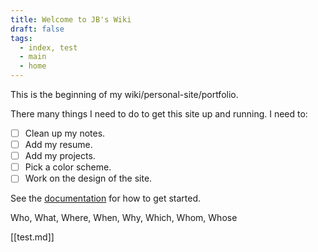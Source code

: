 ```yaml
---
title: Welcome to JB's Wiki
draft: false
tags:
  - index, test
  - main
  - home
---
```


This is the beginning of my wiki/personal-site/portfolio.

There many things I need to do to get this site up and running. I need to:

- [ ] Clean up my notes.
- [ ] Add my resume.
- [ ] Add my projects.
- [ ] Pick a color scheme.
- [ ] Work on the design of the site.

See the [documentation](https://quartz.jzhao.xyz) for how to get started.

Who, What, Where, When, Why, Which, Whom, Whose

[[test.md]]
